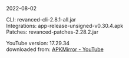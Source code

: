 2022-08-02
  
CLI: revanced-cli-2.8.1-all.jar  
Integrations: app-release-unsigned-v0.30.4.apk  
Patches: revanced-patches-2.28.2.jar  

YouTube version: 17.29.34  
downloaded from: [APKMirror - YouTube](https://www.apkmirror.com/apk/google-inc/youtube/youtube-17-29-34-release/youtube-17-29-34-android-apk-download/)  
